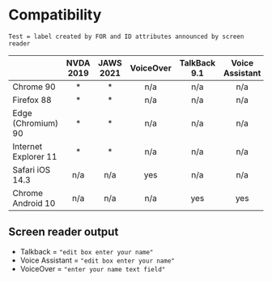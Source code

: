 # Compatibility
`Test = label created by FOR and ID attributes announced by screen reader`

|                      | NVDA 2019 | JAWS 2021 | VoiceOver | TalkBack 9.1 | Voice Assistant |
|----------------------|:---------:|:---------:|:---------:|:------------:|:---------------:|
| Chrome 90            | *         | *         | n/a         | n/a            | n/a               |
| Firefox 88           | *         | *         | n/a         | n/a            | n/a               |
| Edge (Chromium) 90   | *         | *         | n/a         | n/a            | n/a               |
| Internet Explorer 11 | *         | *         | n/a         | n/a            | n/a               |
| Safari iOS 14.3      | n/a         | n/a         | yes         | n/a            | n/a               |
| Chrome Android 10    | n/a         | n/a         | n/a         | yes            | yes               |

## Screen reader output

- Talkback = `"edit box enter your name"`
- Voice Assistant = `"edit box enter your name"`
- VoiceOver = `"enter your name text field"`
